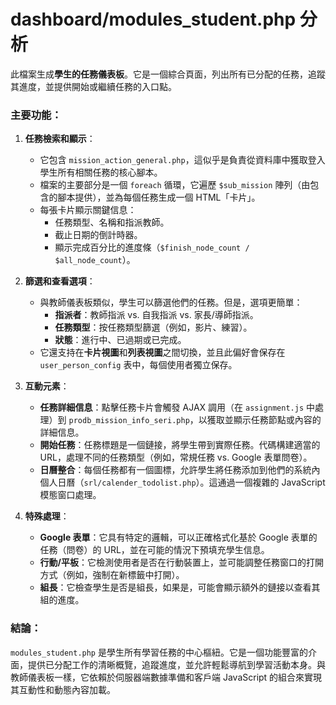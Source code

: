 # dashboard/modules_student.php 分析

此檔案生成**學生的任務儀表板**。它是一個綜合頁面，列出所有已分配的任務，追蹤其進度，並提供開始或繼續任務的入口點。

### 主要功能：

1.  **任務檢索和顯示**：
    *   它包含 `mission_action_general.php`，這似乎是負責從資料庫中獲取登入學生所有相關任務的核心腳本。
    *   檔案的主要部分是一個 `foreach` 循環，它遍歷 `$sub_mission` 陣列（由包含的腳本提供），並為每個任務生成一個 HTML「卡片」。
    *   每張卡片顯示關鍵信息：
        *   任務類型、名稱和指派教師。
        *   截止日期的倒計時器。
        *   顯示完成百分比的進度條（`$finish_node_count / $all_node_count`）。

2.  **篩選和查看選項**：
    *   與教師儀表板類似，學生可以篩選他們的任務。但是，選項更簡單：
        *   **指派者**：教師指派 vs. 自我指派 vs. 家長/導師指派。
        *   **任務類型**：按任務類型篩選（例如，影片、練習）。
        *   **狀態**：進行中、已過期或已完成。
    *   它還支持在**卡片視圖**和**列表視圖**之間切換，並且此偏好會保存在 `user_person_config` 表中，每個使用者獨立保存。

3.  **互動元素**：
    *   **任務詳細信息**：點擊任務卡片會觸發 AJAX 調用（在 `assignment.js` 中處理）到 `prodb_mission_info_seri.php`，以獲取並顯示任務節點或內容的詳細信息。
    *   **開始任務**：任務標題是一個鏈接，將學生帶到實際任務。代碼構建適當的 URL，處理不同的任務類型（例如，常規任務 vs. Google 表單問卷）。
    *   **日曆整合**：每個任務都有一個圖標，允許學生將任務添加到他們的系統內個人日曆（`srl/calender_todolist.php`）。這通過一個複雜的 JavaScript 模態窗口處理。

4.  **特殊處理**：
    *   **Google 表單**：它具有特定的邏輯，可以正確格式化基於 Google 表單的任務（問卷）的 URL，並在可能的情況下預填充學生信息。
    *   **行動/平板**：它檢測使用者是否在行動裝置上，並可能調整任務窗口的打開方式（例如，強制在新標籤中打開）。
    *   **組長**：它檢查學生是否是組長，如果是，可能會顯示額外的鏈接以查看其組的進度。

### 結論：

`modules_student.php` 是學生所有學習任務的中心樞紐。它是一個功能豐富的介面，提供已分配工作的清晰概覽，追蹤進度，並允許輕鬆導航到學習活動本身。與教師儀表板一樣，它依賴於伺服器端數據準備和客戶端 JavaScript 的組合來實現其互動性和動態內容加載。
